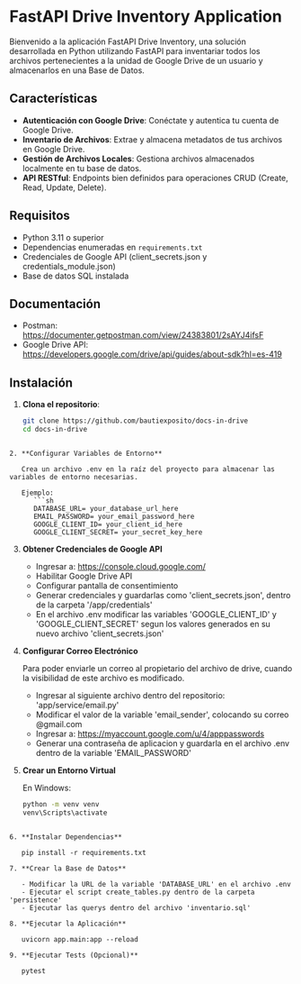 # FastAPI Drive Inventory Application

Bienvenido a la aplicación FastAPI Drive Inventory, una solución desarrollada en Python utilizando FastAPI para inventariar todos los archivos pertenecientes a la unidad de Google Drive de un usuario y almacenarlos en una Base de Datos.

## Características

- **Autenticación con Google Drive**: Conéctate y autentica tu cuenta de Google Drive.
- **Inventario de Archivos**: Extrae y almacena metadatos de tus archivos en Google Drive.
- **Gestión de Archivos Locales**: Gestiona archivos almacenados localmente en tu base de datos.
- **API RESTful**: Endpoints bien definidos para operaciones CRUD (Create, Read, Update, Delete).

## Requisitos

- Python 3.11 o superior
- Dependencias enumeradas en `requirements.txt`
- Credenciales de Google API (client_secrets.json y credentials_module.json)
- Base de datos SQL instalada

## Documentación

- Postman: https://documenter.getpostman.com/view/24383801/2sAYJ4ifsF
- Google Drive API: https://developers.google.com/drive/api/guides/about-sdk?hl=es-419

## Instalación

1. **Clona el repositorio**:

   ```sh
   git clone https://github.com/bautiexposito/docs-in-drive
   cd docs-in-drive
```

2. **Configurar Variables de Entorno**

   Crea un archivo .env en la raíz del proyecto para almacenar las variables de entorno necesarias. 

   Ejemplo:
      ```sh
      DATABASE_URL= your_database_url_here
      EMAIL_PASSWORD= your_email_password_here
      GOOGLE_CLIENT_ID= your_client_id_here
      GOOGLE_CLIENT_SECRET= your_secret_key_here
```

3. **Obtener Credenciales de Google API**

   - Ingresar a: https://console.cloud.google.com/
   - Habilitar Google Drive API
   - Configurar pantalla de consentimiento
   - Generar credenciales y guardarlas como 'client_secrets.json', dentro de la carpeta '/app/credentials'
   - En el archivo .env modificar las variables 'GOOGLE_CLIENT_ID' y 'GOOGLE_CLIENT_SECRET' segun los valores generados en su nuevo archivo 'client_secrets.json'

4. **Configurar Correo Electrónico**

   Para poder enviarle un correo al propietario del archivo de drive, cuando la visibilidad de este archivo es modificado.

   - Ingresar al siguiente archivo dentro del repositorio: 'app/service/email.py'
   - Modificar el valor de la variable 'email_sender', colocando su correo @gmail.com
   - Ingresar a: https://myaccount.google.com/u/4/apppasswords
   - Generar una contraseña de aplicacion y guardarla en el archivo .env dentro de la variable 'EMAIL_PASSWORD'

5. **Crear un Entorno Virtual**
   
   En Windows:
      ```sh
      python -m venv venv
      venv\Scripts\activate
```

6. **Instalar Dependencias**

   pip install -r requirements.txt

7. **Crear la Base de Datos**

   - Modificar la URL de la variable 'DATABASE_URL' en el archivo .env
   - Ejecutar el script create_tables.py dentro de la carpeta 'persistence'
   - Ejecutar las querys dentro del archivo 'inventario.sql'

8. **Ejecutar la Aplicación**

   uvicorn app.main:app --reload

9. **Ejecutar Tests (Opcional)**

   pytest
